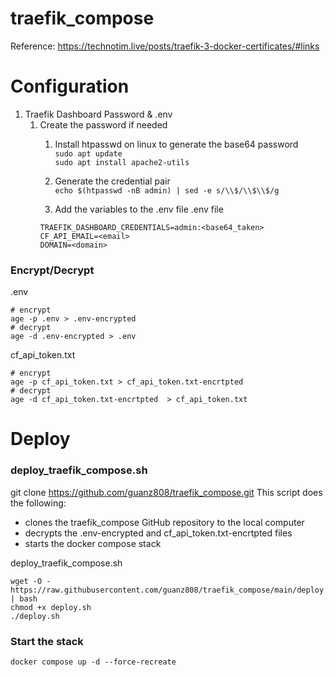 # traefik_compose

Reference: https://technotim.live/posts/traefik-3-docker-certificates/#links

# Configuration
1. Traefik Dashboard Password & .env
    1. Create the password if needed
        1. Install htpasswd on linux to generate the base64 password  
           `sudo apt update`  
           `sudo apt install apache2-utils`  
    
        1. Generate the credential pair  
        `echo $(htpasswd -nB admin) | sed -e s/\\$/\\$\\$/g`
        1. Add the variables to the .env file
        .env file
        ```
        TRAEFIK_DASHBOARD_CREDENTIALS=admin:<base64_taken>
        CF_API_EMAIL=<email>
        DOMAIN=<domain>
        ````
### Encrypt/Decrypt
.env
```
# encrypt
age -p .env > .env-encrypted
# decrypt
age -d .env-encrypted > .env
```
cf_api_token.txt 
```
# encrypt
age -p cf_api_token.txt > cf_api_token.txt-encrtpted 
# decrypt
age -d cf_api_token.txt-encrtpted  > cf_api_token.txt
```

# Deploy
### deploy_traefik_compose.sh
git clone https://github.com/guanz808/traefik_compose.git
This script does the following:
* clones the traefik_compose GitHub repository to the local computer  
* decrypts the .env-encrypted and cf_api_token.txt-encrtpted files  
* starts the docker compose stack 

deploy_traefik_compose.sh 
```
wget -O - https://raw.githubusercontent.com/guanz808/traefik_compose/main/deploy.sh | bash
chmod +x deploy.sh
./deploy.sh
```


### Start the stack
`docker compose up -d --force-recreate`


